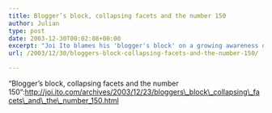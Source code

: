 ```yaml
---
title: Blogger’s block, collapsing facets and the number 150
author: Julian
type: post
date: 2003-12-30T00:02:08+00:00
excerpt: "Joi Ito blames his 'blogger's block' on a growing awareness of his audience"
url: /2003/12/30/bloggers-block-collapsing-facets-and-the-number-150/

---
```

&#8220;Blogger&#8217;s block, collapsing facets and the number 150&#8221;:http://joi.ito.com/archives/2003/12/23/bloggers\_block\_collapsing\_facets\_and\_the\_number_150.html